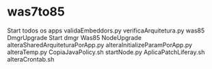 # was7to85

Start todos os apps
validaEmbeddors.py
verificaArquitetura.py
was85 DmgrUpgrade
Start dmgr
Was85 NodeUpgrade
alteraSharedArquiteturaPorApp.py
alteraInitializeParamPorApp.py
alteraTemp.py
CopiaJavaPolicy.sh
startNode.py
AplicaPatchLiferay.sh
alteraCrontab.sh
